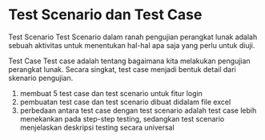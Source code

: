 # Test Scenario dan Test Case

Test Scenario Test Scenario dalam ranah pengujian perangkat lunak adalah sebuah aktivitas untuk menentukan hal-hal apa saja yang perlu untuk diuji.

Test Case Test case adalah tentang bagaimana kita melakukan pengujian perangkat lunak. Secara singkat, test case menjadi bentuk detail dari skenario pengujian.

1. membuat 5 test case dan test scenario untuk fitur login
2. pembuatan test case dan test scenario dibuat didalam file excel
3. perbedaan antara test case dengan test scenario adalah test case lebih menekankan pada step-step testing, sedangkan test scenario menjelaskan deskripsi testing secara universal
